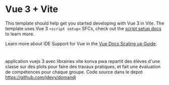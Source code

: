 # Vue 3 + Vite

This template should help get you started developing with Vue 3 in Vite. The template uses Vue 3 `<script setup>` SFCs, check out the [script setup docs](https://v3.vuejs.org/api/sfc-script-setup.html#sfc-script-setup) to learn more.

Learn more about IDE Support for Vue in the [Vue Docs Scaling up Guide](https://vuejs.org/guide/scaling-up/tooling.html#ide-support).

# 
application vuejs 3 avec librairies vite konva pwa
repartit des élèves d'une classe sur des plots pour faire des travaux pratiques, et fait une évaluation de compétences pour chaque groupe. 
Code source dans le depot https://github.com/jdevy/domandj 
# 
